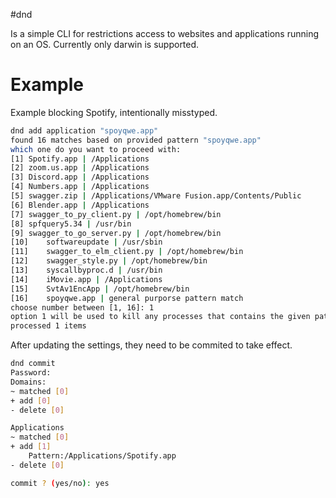 #dnd

Is a simple CLI for restrictions access to websites and applications running on an OS.
Currently only darwin is supported.

# Example

Example blocking Spotify, intentionally misstyped.

```bash
dnd add application "spoyqwe.app"
found 16 matches based on provided pattern "spoyqwe.app"
which one do you want to proceed with:
[1]	Spotify.app | /Applications
[2]	zoom.us.app | /Applications
[3]	Discord.app | /Applications
[4]	Numbers.app | /Applications
[5]	swagger.zip | /Applications/VMware Fusion.app/Contents/Public
[6]	Blender.app | /Applications
[7]	swagger_to_py_client.py | /opt/homebrew/bin
[8]	spfquery5.34 | /usr/bin
[9]	swagger_to_go_server.py | /opt/homebrew/bin
[10]	softwareupdate | /usr/sbin
[11]	swagger_to_elm_client.py | /opt/homebrew/bin
[12]	swagger_style.py | /opt/homebrew/bin
[13]	syscallbyproc.d | /usr/bin
[14]	iMovie.app | /Applications
[15]	SvtAv1EncApp | /opt/homebrew/bin
[16]	spoyqwe.app | general purporse pattern match
choose number between [1, 16]: 1
option 1 will be used to kill any processes that contains the given pattern "/Applications/Spotify.app"
processed 1 items
```

After updating the settings, they need to be commited to take effect.

```bash
dnd commit
Password:
Domains:
~ matched [0]
+ add [0]
- delete [0]

Applications
~ matched [0]
+ add [1]
	Pattern:/Applications/Spotify.app
- delete [0]

commit ? (yes/no): yes
```
